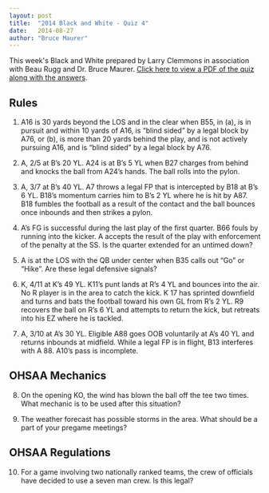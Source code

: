 ```yaml
---
layout: post
title:  "2014 Black and White - Quiz 4"
date:   2014-08-27
author: "Bruce Maurer"
---
```


This week's Black and White prepared by Larry Clemmons in association with Beau
Rugg and Dr. Bruce Maurer. [Click here to view a PDF of the quiz along with the
answers](https://storage.googleapis.com/ohsaa-websites/quizzes/2014/2014_black_and_white_quiz_4.pdf).

## Rules
1. A16 is 30 yards beyond the LOS and in the clear when B55, in (a), is in
   pursuit and within 10 yards of A16, is “blind sided” by a legal block by A76,
or (b), is more than 20 yards behind the play, and is not actively pursuing A16,
and is “blind sided” by a legal block by A76.

2. A, 2/5 at B’s 20 YL. A24 is at B’s 5 YL when B27 charges from behind and
   knocks the ball from A24’s hands. The ball rolls into the pylon.

3. A, 3/7 at B’s 40 YL. A7 throws a legal FP that is intercepted by B18 at B’s 6
   YL. B18’s momentum carries him to B’s 2 YL where he is hit by A87. B18
fumbles the football as a result of the contact and the ball bounces once
inbounds and then strikes a pylon.

4. A’s FG is successful during the last play of the first quarter. B66 fouls by
   running into the kicker. A accepts the result of the play with enforcement of
the penalty at the SS. Is the quarter extended for an untimed down?

5. A is at the LOS with the QB under center when B35 calls out “Go” or “Hike”.
   Are these legal defensive signals?

6. K, 4/11 at K’s 49 YL. K11’s punt lands at R’s 4 YL and bounces into the air.
   No R player is in the area to catch the kick. K 17 has sprinted downfield and
turns and bats the football toward his own GL from R’s 2 YL. R9 recovers the
ball on R’s 6 YL and attempts to return the kick, but retreats into his EZ where
he is tackled.

7. A, 3/10 at A’s 30 YL. Eligible A88 goes OOB voluntarily at A’s 40 YL and
   returns inbounds at midfield. While a legal FP is in flight, B13 interferes
with A 88. A10’s pass is incomplete.

## OHSAA Mechanics
8. On the opening KO, the wind has blown the ball off the tee two times. What
   mechanic is to be used after this situation?

9. The weather forecast has possible storms in the area. What should be a part
   of your pregame meetings?

## OHSAA Regulations
10. For a game involving two nationally ranked teams, the crew of officials have
    decided to use a seven man crew. Is this legal?
